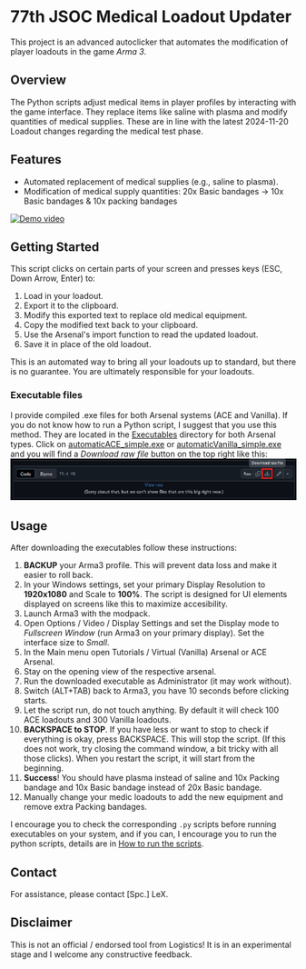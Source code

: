 # 77th JSOC Medical Loadout Updater

This project is an advanced autoclicker that automates the modification of player loadouts in the game *Arma 3*. 

## Overview

The Python scripts adjust medical items in player profiles by interacting with the game interface. They replace items like saline with plasma and modify quantities of medical supplies.
These are in line with the latest 2024-11-20 Loadout changes regarding the medical test phase. 

## Features

- Automated replacement of medical supplies (e.g., saline to plasma).
- Modification of medical supply quantities: 20x Basic bandages -> 10x Basic bandages & 10x packing bandages

[![Demo video](https://img.youtube.com/vi/ZadszQcT48A/0.jpg)](https://www.youtube.com/watch?v=ZadszQcT48A)

## Getting Started

This script clicks on certain parts of your screen and presses keys (ESC, Down Arrow, Enter) to:
1. Load in your loadout.
2. Export it to the clipboard.
3. Modify this exported text to replace old medical equipment.
4. Copy the modified text back to your clipboard.
5. Use the Arsenal's import function to read the updated loadout.
6. Save it in place of the old loadout.

This is an automated way to bring all your loadouts up to standard, but there is no guarantee.
You are ultimately responsible for your loadouts.

### Executable files

I provide compiled .exe files for both Arsenal systems (ACE and Vanilla). 
If you do not know how to run a Python script, I suggest that you use this method.
They are located in the [Executables](./Executables/) directory for both Arsenal types.
Click on [automaticACE_simple.exe](./Executables/automaticACE_simple.exe) or [automaticVanilla_simple.exe](./Executables/automaticVanilla_simple.exe) and you will find a _Download raw file_ button on the top right like this:
![Download button](./Pictures/downloadButton.png) 


## Usage

After downloading the executables follow these instructions:
1. **BACKUP** your Arma3 profile. This will prevent data loss and make it easier to roll back.
2. In your Windows settings, set your primary Display Resolution to **1920x1080** and Scale to **100%**. The script is designed for UI elements displayed on screens like this to maximize accesibility.
3. Launch Arma3 with the modpack.
4. Open Options / Video / Display Settings and set the Display mode to _Fullscreen Window_ (run Arma3 on your primary display). Set the interface size to _Small_.
5. In the Main menu open Tutorials / Virtual (Vanilla) Arsenal or ACE Arsenal.
6. Stay on the opening view of the respective arsenal.
7. Run the downloaded executable as Administrator (it may work without).
8. Switch (ALT+TAB) back to Arma3, you have 10 seconds before clicking starts.
9. Let the script run, do not touch anything. By default it will check 100 ACE loadouts and 300 Vanilla loadouts.
11. **BACKSPACE to STOP**. If you have less or want to stop to check if everything is okay, press BACKSPACE. This will stop the script. (If this does not work, try closing the command window, a bit tricky with all those clicks). When you restart the script, it will start from the beginning. 
12. **Success**! You should have plasma instead of saline and 10x Packing bandage and 10x Basic bandage instead of 20x Basic bandage.
13. Manually change your medic loadouts to add the new equipment and remove extra Packing bandages. 

I encourage you to check the corresponding `.py` scripts before running executables on your system, and if you can, I encourage you to run the python scripts, details are in [How to run the scripts](./scriptREADME.md).

## Contact

For assistance, please contact [Spc.] LeX.

## Disclaimer

This is not an official / endorsed tool from Logistics!
It is in an experimental stage and I welcome any constructive feedback. 
